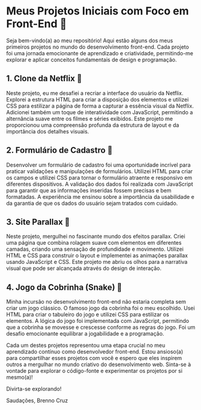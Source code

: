 # Meus Projetos Iniciais com Foco em Front-End 🚀

Seja bem-vindo(a) ao meu repositório! Aqui estão alguns dos meus primeiros projetos no mundo do desenvolvimento front-end. Cada projeto foi uma jornada emocionante de aprendizado e criatividade, permitindo-me explorar e aplicar conceitos fundamentais de design e programação.

## 1. Clone da Netflix 🍿

Neste projeto, eu me desafiei a recriar a interface do usuário da Netflix. Explorei a estrutura HTML para criar a disposição dos elementos e utilizei CSS para estilizar a página de forma a capturar a essência visual da Netflix. Adicionei também um toque de interatividade com JavaScript, permitindo a alternância suave entre os filmes e séries exibidos. Este projeto me proporcionou uma compreensão profunda da estrutura de layout e da importância dos detalhes visuais.

## 2. Formulário de Cadastro 📝

Desenvolver um formulário de cadastro foi uma oportunidade incrível para praticar validações e manipulações de formulários. Utilizei HTML para criar os campos e utilizei CSS para tornar o formulário atraente e responsivo em diferentes dispositivos. A validação dos dados foi realizada com JavaScript para garantir que as informações inseridas fossem precisas e bem formatadas. A experiência me ensinou sobre a importância da usabilidade e da garantia de que os dados do usuário sejam tratados com cuidado.

## 3. Site Parallax 🌌

Neste projeto, mergulhei no fascinante mundo dos efeitos parallax. Criei uma página que combina rolagem suave com elementos em diferentes camadas, criando uma sensação de profundidade e movimento. Utilizei HTML e CSS para construir o layout e implementei as animações parallax usando JavaScript e CSS. Este projeto me abriu os olhos para a narrativa visual que pode ser alcançada através do design de interação.

## 4. Jogo da Cobrinha (Snake) 🐍

Minha incursão no desenvolvimento front-end não estaria completa sem criar um jogo clássico. O famoso jogo da cobrinha foi o meu escolhido. Usei HTML para criar o tabuleiro do jogo e utilizei CSS para estilizar os elementos. A lógica do jogo foi implementada com JavaScript, permitindo que a cobrinha se movesse e crescesse conforme as regras do jogo. Foi um desafio emocionante equilibrar a jogabilidade e a programação.

Cada um destes projetos representou uma etapa crucial no meu aprendizado contínuo como desenvolvedor front-end. Estou ansioso(a) para compartilhar esses projetos com você e espero que eles inspirem outros a mergulhar no mundo criativo do desenvolvimento web. Sinta-se à vontade para explorar o código-fonte e experimentar os projetos por si mesmo(a)!

Divirta-se explorando!

Saudações,
Brenno Cruz
